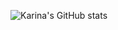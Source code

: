 ![Karina's GitHub stats](https://github-readme-stats.vercel.app/api?username=KarinaBash\&show_icons=true\&show=reviews,discussions_started,discussions_answered,prs_merged,prs_merged_percentage&theme=tokyonight)
